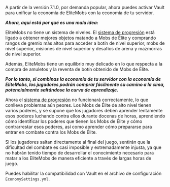 A partir de la versión 7.1.0, por demanda popular, ahora puedes activar Vault para unificar la economía de EliteMobs con
la economía de tu servidor.

***Ahora, aquí está por qué es una mala idea:***

EliteMobs no tiene un sistema de niveles.
El [sistema de progresión]($language$/elitemobs/understanding_the_basics_of_elitemobs.md) está ligado a obtener mejores
objetos matando a Mobs de Élite y comprando rangos de gremio más altos para acceder a botín de nivel superior, mobs de
nivel superior, misiones de nivel superior y desafíos de arena y mazmorras de nivel superior.

Además, EliteMobs tiene un equilibrio muy delicado en lo que respecta a la compra de amuletos y la reventa de botín
obtenido de Mobs de Élite.

***Por lo tanto, si combinas la economía de tu servidor con la economía de EliteMobs, los jugadores podrán comprar
fácilmente su camino a la cima, potencialmente saltándose la curva de aprendizaje.***

Ahora el [sistema de progresión]($language$/elitemobs/understanding_the_basics_of_elitemobs.md) no funcionará
correctamente, lo que conlleva problemas aún peores. Los Mobs de Élite de alto nivel tienen varios poderes, y se supone
que los jugadores deben aprender lentamente esos poderes luchando contra ellos durante docenas de horas, aprendiendo
cómo identificar los poderes que tienen los Mobs de Élite y cómo contrarrestar esos poderes, así como aprender cómo
prepararse para entrar en combate contra los Mobs de Élite.

Si los jugadores saltan directamente al final del juego, sentirán que la dificultad del combate es casi imposible y
extremadamente injusta, ya que no habrán tenido tiempo de desarrollar el conocimiento necesario para matar a los
EliteMobs de manera eficiente a través de largas horas de juego.

Puedes habilitar la compatibilidad con Vault en el archivo de configuración `EconomySettings.yml`.
